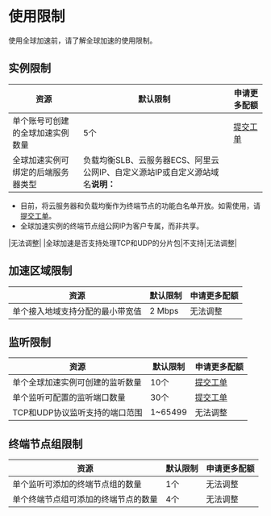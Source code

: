 # 使用限制

使用全球加速前，请了解全球加速的使用限制。

## 实例限制

|资源|默认限制|申请更多配额|
|--|----|------|
|单个账号可创建的全球加速实例数量|5个|[提交工单](https://selfservice.console.aliyun.com/ticket/category/ga/today)|
|全球加速实例可绑定的后端服务器类型|负载均衡SLB、云服务器ECS、阿里云公网IP、自定义源站IP或自定义源站域名**说明：**

-   目前，将云服务器和负载均衡作为终端节点的功能白名单开放。如需使用，请[提交工单](https://selfservice.console.aliyun.com/ticket/category/ga/today)。
-   全球加速实例的终端节点组公网IP为客户专属，而非共享。

|无法调整|
|全球加速是否支持处理TCP和UDP的分片包|不支持|无法调整|

## 加速区域限制

|资源|默认限制|申请更多配额|
|--|----|------|
|单个接入地域支持分配的最小带宽值|2 Mbps|无法调整|

## 监听限制

|资源|默认限制|申请更多配额|
|--|----|------|
|单个全球加速实例可创建的监听数量|10个|[提交工单](https://selfservice.console.aliyun.com/ticket/category/ga/today)|
|单个监听可配置的监听端口数量|30个|[提交工单](https://selfservice.console.aliyun.com/ticket/category/ga/today)|
|TCP和UDP协议监听支持的端口范围|1~65499|无法调整|

## 终端节点组限制

|资源|默认限制|申请更多配额|
|--|----|------|
|单个监听可添加的终端节点组的数量|1个|无法调整|
|单个终端节点组可添加的终端节点的数量|4个|无法调整|

